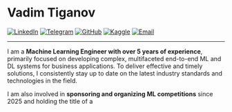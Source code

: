 # Vadim Tiganov

[![LinkedIn](https://img.shields.io/badge/LinkedIn-0077B5?style=for-the-badge&logo=linkedin&logoColor=white)](https://www.linkedin.com/in/tiganoviv/)
[![Telegram](https://img.shields.io/badge/Telegram-2CA5E0?style=for-the-badge&logo=telegram&logoColor=white)](https://t.me/tiganoviv)
[![GitHub](https://img.shields.io/badge/GitHub-100000?style=for-the-badge&logo=github&logoColor=white)](https://github.com/tiganoviv)
[![Kaggle](https://img.shields.io/badge/Kaggle-20BEFF?style=for-the-badge&logo=kaggle&logoColor=white)](https://kaggle.com/tiganoviv)
[![Email](https://img.shields.io/badge/Gmail-D14836?style=for-the-badge&logo=gmail&logoColor=white)](mailto:tiganoviv@gmail.com)

---

I am a **Machine Learning Engineer with over 5 years of experience**, primarily focused on developing complex, multifaceted end-to-end ML and DL systems for business applications. To deliver effective and timely solutions, I consistently stay up to date on the latest industry standards and technologies in the field.

I am also involved in **sponsoring and organizing ML competitions** since 2025 and holding the title of a 